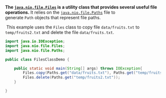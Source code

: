
**The [`java.nio.file.Files`](https://docs.oracle.com/javase/9/docs/api/java/nio/file/Files.html) is a utility class that provides several useful file operations.** It relies on the [`java.nio.file.Paths`](https://docs.oracle.com/javase/9/docs/api/java/nio/file/Paths.html) file to generate `Path` objects that represent file paths.

 This example uses the `Files` class to copy file `data/fruits.txt` to `temp/fruits2.txt` and delete the file `data/fruits.txt`.

```Java
import java.io.IOException;
import java.nio.file.Files;
import java.nio.file.Paths;

public class FilesClassDemo {

    public static void main(String[] args) throws IOException{
        Files.copy(Paths.get("data/fruits.txt"), Paths.get("temp/fruits2.txt"));
        Files.delete(Paths.get("temp/fruits2.txt"));
    }

}
```
